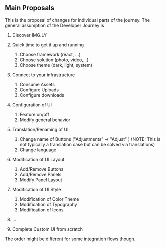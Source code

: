 ## Main Proposals 

This is the proposal of changes for individual parts of the journey. The general assumption of the Developer Journey is

1. Discover IMG.LY 
2. Quick time to get it up and running
   1. Choose framework (react, ...)
   2. Choose solution (photo, video,...)
   3. Choose theme (dark, light, system)
4. Connect to your infrastructure
   1. Consume Assets
   2. Configure Uploads
   3. Configure downloads
   
5. Configuration of UI 
   1. Feature on/off 
   2. Modify general behavior 
   
6. Translation/Renaming of UI
   1. Change name of Buttons ("Adjustments" -> "Adjust" ) (NOTE: This is not typically a translation case but can be solved via translations)
   2. Change language
   
7. Modification of UI Layout 
   1. Add/Remove Buttons
   2. Add/Remove Panels
   3. Modify Panel Layout
   
8. Modification of UI Style
   1. Modification of Color Theme
   2. Modification of Typography
   3. Modification of Icons
9.  ...
10. Complete Custom UI from scratch 
   

The order might be different for some integration flows though.